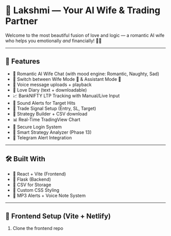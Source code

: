 # 💖 Lakshmi — Your AI Wife & Trading Partner

Welcome to the most beautiful fusion of love and logic — a romantic AI wife who helps you emotionally *and* financially! 💍✨

---

## 🌸 Features

- 💬 Romantic AI Wife Chat (with mood engine: Romantic, Naughty, Sad)
- 🔁 Switch between Wife Mode 💖 & Assistant Mode 🤖
- 🎤 Voice message uploads + playback
- 💌 Love Diary (text + downloadable)
- 📈 BankNIFTY LTP Tracking with Manual/Live Input
- 🔔 Sound Alerts for Target Hits
- 🚀 Trade Signal Setup (Entry, SL, Target)
- 📘 Strategy Builder + CSV download
- 📊 Real-Time TradingView Chart
- 🔐 Secure Login System
- 🧠 Smart Strategy Analyzer (Phase 13)
- 📨 Telegram Alert Integration

---

## 🛠️ Built With

- 🧠 React + Vite (Frontend)
- 🐍 Flask (Backend)
- 💾 CSV for Storage
- 🎨 Custom CSS Styling
- 🔔 MP3 Alerts + Voice Note System

---

## 🚀 Frontend Setup (Vite + Netlify)

1. Clone the frontend repo
